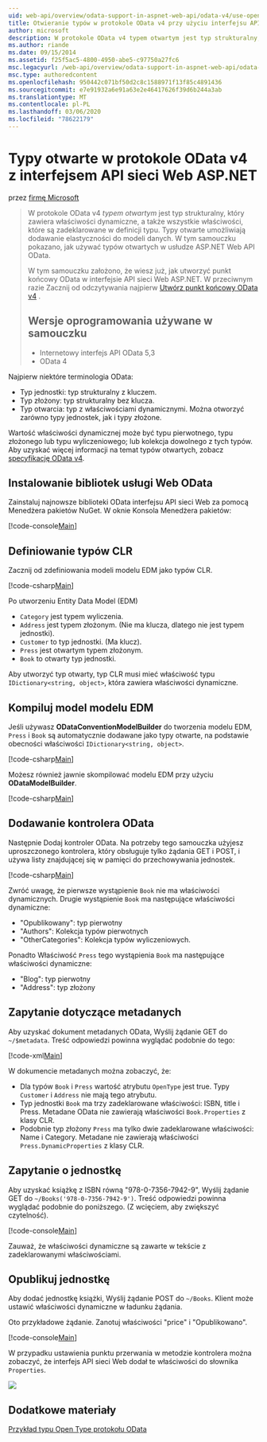 ```yaml
---
uid: web-api/overview/odata-support-in-aspnet-web-api/odata-v4/use-open-types-in-odata-v4
title: Otwieranie typów w protokole OData v4 przy użyciu interfejsu API sieci Web ASP.NET | Microsoft Docs
author: microsoft
description: W protokole OData v4 typem otwartym jest typ strukturalny, który zawiera właściwości dynamiczne, a także wszystkie właściwości, które są zadeklarowane w definicji typu. Otwórz...
ms.author: riande
ms.date: 09/15/2014
ms.assetid: f25f5ac5-4800-4950-abe5-c97750a27fc6
msc.legacyurl: /web-api/overview/odata-support-in-aspnet-web-api/odata-v4/use-open-types-in-odata-v4
msc.type: authoredcontent
ms.openlocfilehash: 950442c071bf50d2c8c1588971f13f85c4891436
ms.sourcegitcommit: e7e91932a6e91a63e2e46417626f39d6b244a3ab
ms.translationtype: MT
ms.contentlocale: pl-PL
ms.lasthandoff: 03/06/2020
ms.locfileid: "78622179"
---
```

# <a name="open-types-in-odata-v4-with-aspnet-web-api"></a>Typy otwarte w protokole OData v4 z interfejsem API sieci Web ASP.NET

przez [firmę Microsoft](https://github.com/microsoft)

> W protokole OData v4 *typem otwartym* jest typ strukturalny, który zawiera właściwości dynamiczne, a także wszystkie właściwości, które są zadeklarowane w definicji typu. Typy otwarte umożliwiają dodawanie elastyczności do modeli danych. W tym samouczku pokazano, jak używać typów otwartych w usłudze ASP.NET Web API OData.
> 
> W tym samouczku założono, że wiesz już, jak utworzyć punkt końcowy OData w interfejsie API sieci Web ASP.NET. W przeciwnym razie Zacznij od odczytywania najpierw [Utwórz punkt końcowy OData v4](create-an-odata-v4-endpoint.md) .
> 
> ## <a name="software-versions-used-in-the-tutorial"></a>Wersje oprogramowania używane w samouczku
> 
> 
> - Internetowy interfejs API OData 5,3
> - OData 4

Najpierw niektóre terminologia OData:

- Typ jednostki: typ strukturalny z kluczem.
- Typ złożony: typ strukturalny bez klucza.
- Typ otwarcia: typ z właściwościami dynamicznymi. Można otworzyć zarówno typy jednostek, jak i typy złożone.

Wartość właściwości dynamicznej może być typu pierwotnego, typu złożonego lub typu wyliczeniowego; lub kolekcja dowolnego z tych typów. Aby uzyskać więcej informacji na temat typów otwartych, zobacz [specyfikację OData v4](http://www.odata.org/documentation/odata-version-4-0/).

## <a name="install-the-web-odata-libraries"></a>Instalowanie bibliotek usługi Web OData

Zainstaluj najnowsze biblioteki OData interfejsu API sieci Web za pomocą Menedżera pakietów NuGet. W oknie Konsola Menedżera pakietów:

[!code-console[Main](use-open-types-in-odata-v4/samples/sample1.cmd)]

## <a name="define-the-clr-types"></a>Definiowanie typów CLR

Zacznij od zdefiniowania modeli modelu EDM jako typów CLR.

[!code-csharp[Main](use-open-types-in-odata-v4/samples/sample2.cs)]

Po utworzeniu Entity Data Model (EDM)

- `Category` jest typem wyliczenia.
- `Address` jest typem złożonym. (Nie ma klucza, dlatego nie jest typem jednostki).
- `Customer` to typ jednostki. (Ma klucz).
- `Press` jest otwartym typem złożonym.
- `Book` to otwarty typ jednostki.

Aby utworzyć typ otwarty, typ CLR musi mieć właściwość typu `IDictionary<string, object>`, która zawiera właściwości dynamiczne.

## <a name="build-the-edm-model"></a>Kompiluj model modelu EDM

Jeśli używasz **ODataConventionModelBuilder** do tworzenia modelu EDM, `Press` i `Book` są automatycznie dodawane jako typy otwarte, na podstawie obecności właściwości `IDictionary<string, object>`.

[!code-csharp[Main](use-open-types-in-odata-v4/samples/sample3.cs)]

Możesz również jawnie skompilować modelu EDM przy użyciu **ODataModelBuilder**.

[!code-csharp[Main](use-open-types-in-odata-v4/samples/sample4.cs)]

## <a name="add-an-odata-controller"></a>Dodawanie kontrolera OData

Następnie Dodaj kontroler OData. Na potrzeby tego samouczka użyjesz uproszczonego kontrolera, który obsługuje tylko żądania GET i POST, i używa listy znajdującej się w pamięci do przechowywania jednostek.

[!code-csharp[Main](use-open-types-in-odata-v4/samples/sample5.cs)]

Zwróć uwagę, że pierwsze wystąpienie `Book` nie ma właściwości dynamicznych. Drugie wystąpienie `Book` ma następujące właściwości dynamiczne:

- "Opublikowany": typ pierwotny
- "Authors": Kolekcja typów pierwotnych
- "OtherCategories": Kolekcja typów wyliczeniowych.

Ponadto Właściwość `Press` tego wystąpienia `Book` ma następujące właściwości dynamiczne:

- "Blog": typ pierwotny
- "Address": typ złożony

## <a name="query-the-metadata"></a>Zapytanie dotyczące metadanych

Aby uzyskać dokument metadanych OData, Wyślij żądanie GET do `~/$metadata`. Treść odpowiedzi powinna wyglądać podobnie do tego:

[!code-xml[Main](use-open-types-in-odata-v4/samples/sample6.xml?highlight=5,21)]

W dokumencie metadanych można zobaczyć, że:

- Dla typów `Book` i `Press` wartość atrybutu `OpenType` jest true. Typy `Customer` i `Address` nie mają tego atrybutu.
- Typ jednostki `Book` ma trzy zadeklarowane właściwości: ISBN, title i Press. Metadane OData nie zawierają właściwości `Book.Properties` z klasy CLR.
- Podobnie typ złożony `Press` ma tylko dwie zadeklarowane właściwości: Name i Category. Metadane nie zawierają właściwości `Press.DynamicProperties` z klasy CLR.

## <a name="query-an-entity"></a>Zapytanie o jednostkę

Aby uzyskać książkę z ISBN równą "978-0-7356-7942-9", Wyślij żądanie GET do `~/Books('978-0-7356-7942-9')`. Treść odpowiedzi powinna wyglądać podobnie do poniższego. (Z wcięciem, aby zwiększyć czytelność).

[!code-console[Main](use-open-types-in-odata-v4/samples/sample7.cmd?highlight=8-13,15-23)]

Zauważ, że właściwości dynamiczne są zawarte w tekście z zadeklarowanymi właściwościami.

## <a name="post-an-entity"></a>Opublikuj jednostkę

Aby dodać jednostkę książki, Wyślij żądanie POST do `~/Books`. Klient może ustawić właściwości dynamiczne w ładunku żądania.

Oto przykładowe żądanie. Zanotuj właściwości "price" i "Opublikowano".

[!code-console[Main](use-open-types-in-odata-v4/samples/sample8.cmd?highlight=10)]

W przypadku ustawienia punktu przerwania w metodzie kontrolera można zobaczyć, że interfejs API sieci Web dodał te właściwości do słownika `Properties`.

![](use-open-types-in-odata-v4/_static/image1.png)

## <a name="additional-resources"></a>Dodatkowe materiały

[Przykład typu Open Type protokołu OData](http://aspnet.codeplex.com/sourcecontrol/latest#Samples/WebApi/OData/v4/ODataOpenTypeSample/ReadMe.txt)
